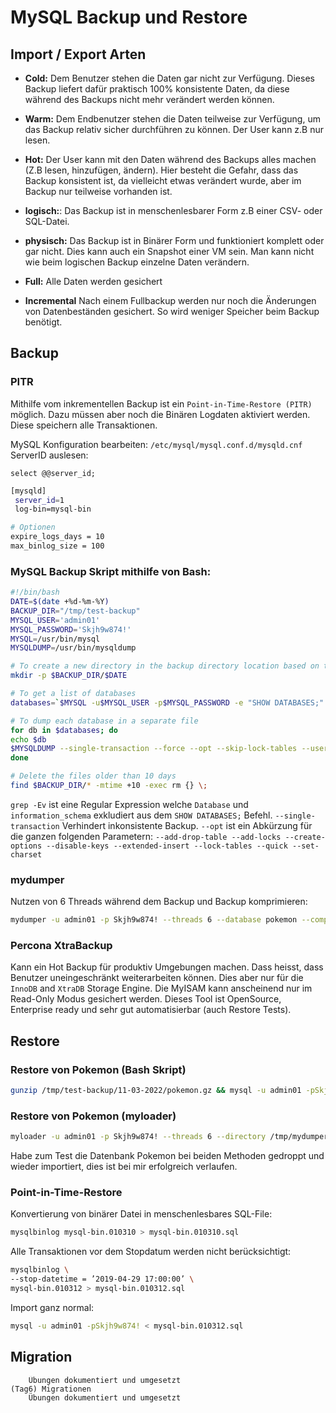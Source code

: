 # MySQL Backup und Restore

## Import / Export Arten

* **Cold:** Dem Benutzer stehen die Daten gar nicht zur Verfügung. Dieses Backup liefert dafür praktisch 100% konsistente Daten, da diese während des Backups nicht mehr verändert werden können.
* **Warm:** Dem Endbenutzer stehen die Daten teilweise zur Verfügung, um das Backup relativ sicher durchführen zu können. Der User kann z.B nur lesen.
* **Hot:** Der User kann mit den Daten während des Backups alles machen (Z.B lesen, hinzufügen, ändern). Hier besteht die Gefahr, dass das Backup konsistent ist, da vielleicht etwas verändert wurde, aber im Backup nur teilweise vorhanden ist. 

* **logisch:**: Das Backup ist in menschenlesbarer Form z.B einer CSV- oder SQL-Datei.
* **physisch:** Das Backup ist in Binärer Form und funktioniert komplett oder gar nicht. Dies kann auch ein Snapshot einer VM sein. Man kann nicht wie beim logischen Backup einzelne Daten verändern.

* **Full:** Alle Daten werden gesichert
* **Incremental** Nach einem Fullbackup werden nur noch die Änderungen von Datenbeständen gesichert. So wird weniger Speicher beim Backup benötigt. 


## Backup

### PITR

Mithilfe vom inkrementellen Backup ist ein ```Point-in-Time-Restore (PITR)``` möglich. Dazu müssen aber noch die Binären Logdaten aktiviert werden. Diese speichern alle Transaktionen.

MySQL Konfiguration bearbeiten: ```/etc/mysql/mysql.conf.d/mysqld.cnf```
ServerID auslesen: 

```mysql
select @@server_id;
```

```bash
[mysqld]
 server_id=1
 log-bin=mysql-bin

# Optionen
expire_logs_days = 10
max_binlog_size = 100
```

### MySQL Backup Skript mithilfe von Bash:

```bash
#!/bin/bash
DATE=$(date +%d-%m-%Y)
BACKUP_DIR="/tmp/test-backup"
MYSQL_USER='admin01'
MYSQL_PASSWORD='Skjh9w874!'
MYSQL=/usr/bin/mysql
MYSQLDUMP=/usr/bin/mysqldump

# To create a new directory in the backup directory location based on the date
mkdir -p $BACKUP_DIR/$DATE

# To get a list of databases
databases=`$MYSQL -u$MYSQL_USER -p$MYSQL_PASSWORD -e "SHOW DATABASES;" | grep -Ev "(Database|information_schema)"`

# To dump each database in a separate file
for db in $databases; do
echo $db
$MYSQLDUMP --single-transaction --force --opt --skip-lock-tables --user=$MYSQL_USER -p$MYSQL_PASSWORD --databases $db | gzip > "$BACKUP_DIR/$DATE/$db.sql.gz"
done

# Delete the files older than 10 days
find $BACKUP_DIR/* -mtime +10 -exec rm {} \;
```

```grep -Ev``` ist eine Regular Expression welche ```Database``` und ```information_schema``` exkludiert aus dem ```SHOW DATABASES;``` Befehl.
```--single-transaction``` Verhindert inkonsistente Backup.
```--opt``` ist ein Abkürzung für die ganzen folgenden Parametern: ```--add-drop-table --add-locks --create-options --disable-keys --extended-insert --lock-tables --quick --set-charset```

### mydumper

Nutzen von 6 Threads während dem Backup und Backup komprimieren:

```bash
mydumper -u admin01 -p Skjh9w874! --threads 6 --database pokemon --compress --outputdir /tmp/mydumper/
```

### Percona XtraBackup

Kann ein Hot Backup für produktiv Umgebungen machen. Dass heisst, dass Benutzer uneingeschränkt weiterarbeiten können. Dies aber nur für die ```InnoDB``` and ```XtraDB``` Storage Engine. Die MyISAM kann anscheinend nur im Read-Only Modus gesichert werden. Dieses Tool ist OpenSource, Enterprise ready und sehr gut automatisierbar (auch Restore Tests).

## Restore

### Restore von Pokemon (Bash Skript)

```bash
gunzip /tmp/test-backup/11-03-2022/pokemon.gz && mysql -u admin01 -pSkjh9w874! < /tmp/test-backup/11-03-2022/pokemon.sql
```

### Restore von Pokemon (myloader)

```bash
myloader -u admin01 -p Skjh9w874! --threads 6 --directory /tmp/mydumper/
```

Habe zum Test die Datenbank Pokemon bei beiden Methoden gedroppt und wieder importiert, dies ist bei mir erfolgreich verlaufen.

### Point-in-Time-Restore

Konvertierung von binärer Datei in menschenlesbares SQL-File:

```bash
mysqlbinlog mysql-bin.010310 > mysql-bin.010310.sql
```

Alle Transaktionen vor dem Stopdatum werden nicht berücksichtigt:

```bash
mysqlbinlog \
--stop-datetime = ’2019-04-29 17:00:00’ \
mysql-bin.010312 > mysql-bin.010312.sql
```

Import ganz normal:

```bash
mysql -u admin01 -pSkjh9w874! < mysql-bin.010312.sql
```

## Migration

        Übungen dokumentiert und umgesetzt
    (Tag6) Migrationen
        Übungen dokumentiert und umgesetzt
